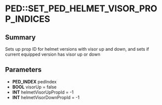 # PED::SET_PED_HELMET_VISOR_PROP_INDICES

## Summary
Sets up prop ID for helmet versions with visor up and down, and sets if current equipped version has visor up or down

## Parameters
* **PED_INDEX** pedIndex
* **BOOL** visorUp = false
* **INT** helmetVisorUpPropId = -1
* **INT** helmetVisorDownPropId = -1